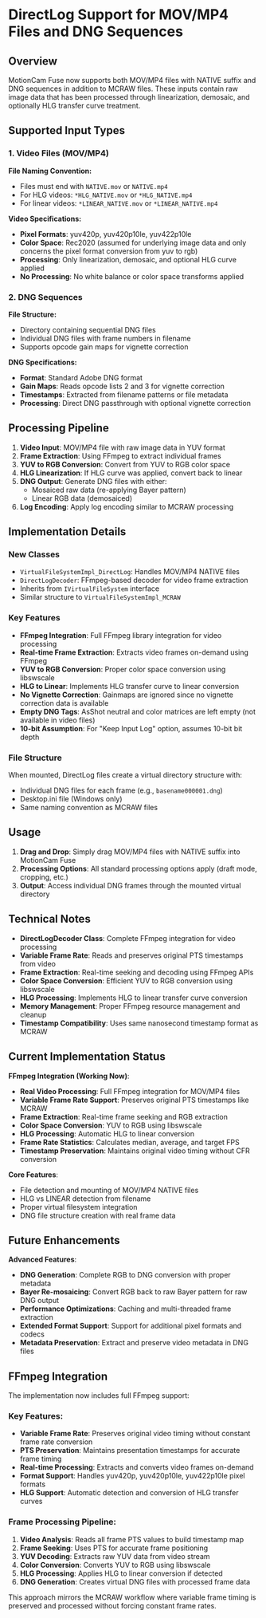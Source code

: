 # DirectLog Support for MOV/MP4 Files and DNG Sequences

## Overview

MotionCam Fuse now supports both MOV/MP4 files with NATIVE suffix and DNG sequences in addition to MCRAW files. These inputs contain raw image data that has been processed through linearization, demosaic, and optionally HLG transfer curve treatment.

## Supported Input Types

### 1. Video Files (MOV/MP4)
**File Naming Convention:**
- Files must end with `NATIVE.mov` or `NATIVE.mp4`
- For HLG videos: `*HLG_NATIVE.mov` or `*HLG_NATIVE.mp4`
- For linear videos: `*LINEAR_NATIVE.mov` or `*LINEAR_NATIVE.mp4`

**Video Specifications:**
- **Pixel Formats**: yuv420p, yuv420p10le, yuv422p10le
- **Color Space**: Rec2020 (assumed for underlying image data and only concerns the pixel format conversion from yuv to rgb)
- **Processing**: Only linearization, demosaic, and optional HLG curve applied
- **No Processing**: No white balance or color space transforms applied

### 2. DNG Sequences
**File Structure:**
- Directory containing sequential DNG files
- Individual DNG files with frame numbers in filename
- Supports opcode gain maps for vignette correction

**DNG Specifications:**
- **Format**: Standard Adobe DNG format
- **Gain Maps**: Reads opcode lists 2 and 3 for vignette correction
- **Timestamps**: Extracted from filename patterns or file metadata
- **Processing**: Direct DNG passthrough with optional vignette correction

## Processing Pipeline

1. **Video Input**: MOV/MP4 file with raw image data in YUV format
2. **Frame Extraction**: Using FFmpeg to extract individual frames
3. **YUV to RGB Conversion**: Convert from YUV to RGB color space
4. **HLG Linearization**: If HLG curve was applied, convert back to linear
5. **DNG Output**: Generate DNG files with either:
   - Mosaiced raw data (re-applying Bayer pattern)
   - Linear RGB data (demosaiced)
6. **Log Encoding**: Apply log encoding similar to MCRAW processing

## Implementation Details

### New Classes
- `VirtualFileSystemImpl_DirectLog`: Handles MOV/MP4 NATIVE files
- `DirectLogDecoder`: FFmpeg-based decoder for video frame extraction
- Inherits from `IVirtualFileSystem` interface
- Similar structure to `VirtualFileSystemImpl_MCRAW`

### Key Features
- **FFmpeg Integration**: Full FFmpeg library integration for video processing
- **Real-time Frame Extraction**: Extracts video frames on-demand using FFmpeg
- **YUV to RGB Conversion**: Proper color space conversion using libswscale
- **HLG to Linear**: Implements HLG transfer curve to linear conversion
- **No Vignette Correction**: Gainmaps are ignored since no vignette correction data is available
- **Empty DNG Tags**: AsShot neutral and color matrices are left empty (not available in video files)
- **10-bit Assumption**: For "Keep Input Log" option, assumes 10-bit bit depth

### File Structure
When mounted, DirectLog files create a virtual directory structure with:
- Individual DNG files for each frame (e.g., `basename000001.dng`)
- Desktop.ini file (Windows only)
- Same naming convention as MCRAW files

## Usage

1. **Drag and Drop**: Simply drag MOV/MP4 files with NATIVE suffix into MotionCam Fuse
2. **Processing Options**: All standard processing options apply (draft mode, cropping, etc.)
3. **Output**: Access individual DNG frames through the mounted virtual directory

## Technical Notes

- **DirectLogDecoder Class**: Complete FFmpeg integration for video processing
- **Variable Frame Rate**: Reads and preserves original PTS timestamps from video
- **Frame Extraction**: Real-time seeking and decoding using FFmpeg APIs
- **Color Space Conversion**: Efficient YUV to RGB conversion using libswscale
- **HLG Processing**: Implements HLG to linear transfer curve conversion
- **Memory Management**: Proper FFmpeg resource management and cleanup
- **Timestamp Compatibility**: Uses same nanosecond timestamp format as MCRAW

## Current Implementation Status

**FFmpeg Integration (Working Now)**:
- **Real Video Processing**: Full FFmpeg integration for MOV/MP4 files
- **Variable Frame Rate Support**: Preserves original PTS timestamps like MCRAW
- **Frame Extraction**: Real-time frame seeking and RGB extraction
- **Color Space Conversion**: YUV to RGB using libswscale
- **HLG Processing**: Automatic HLG to linear conversion
- **Frame Rate Statistics**: Calculates median, average, and target FPS
- **Timestamp Preservation**: Maintains original video timing without CFR conversion

**Core Features**:
- File detection and mounting of MOV/MP4 NATIVE files
- HLG vs LINEAR detection from filename
- Proper virtual filesystem integration
- DNG file structure creation with real frame data

## Future Enhancements

**Advanced Features**:
- **DNG Generation**: Complete RGB to DNG conversion with proper metadata
- **Bayer Re-mosaicing**: Convert RGB back to raw Bayer pattern for raw DNG output
- **Performance Optimizations**: Caching and multi-threaded frame extraction
- **Extended Format Support**: Support for additional pixel formats and codecs
- **Metadata Preservation**: Extract and preserve video metadata in DNG files

## FFmpeg Integration

The implementation now includes full FFmpeg support:

### Key Features:
- **Variable Frame Rate**: Preserves original video timing without constant frame rate conversion
- **PTS Preservation**: Maintains presentation timestamps for accurate frame timing
- **Real-time Processing**: Extracts and converts video frames on-demand
- **Format Support**: Handles yuv420p, yuv420p10le, yuv422p10le pixel formats
- **HLG Support**: Automatic detection and conversion of HLG transfer curves

### Frame Processing Pipeline:
1. **Video Analysis**: Reads all frame PTS values to build timestamp map
2. **Frame Seeking**: Uses PTS for accurate frame positioning
3. **YUV Decoding**: Extracts raw YUV data from video stream
4. **Color Conversion**: Converts YUV to RGB using libswscale
5. **HLG Processing**: Applies HLG to linear conversion if detected
6. **DNG Generation**: Creates virtual DNG files with processed frame data

This approach mirrors the MCRAW workflow where variable frame timing is preserved and processed without forcing constant frame rates.